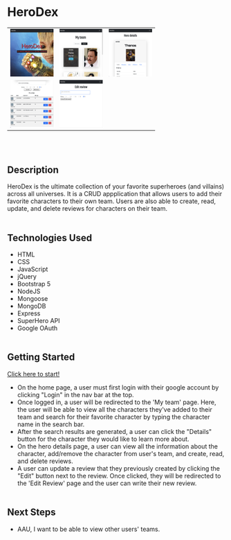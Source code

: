 # HeroDex

| | | |
|:-------------------------:|:-------------------------:|:-------------------------:|
|<img src="public/images/index page.png" width=100px height=110px overflow="hidden"> | <img  src="public/images/my-team-page.png" width=100px  height=110px overflow="hidden"> | <img src="public/images/hero-details-page.png" width=100px  height=110px overflow="hidden"> |  <img src="public/images/reviews-section.png" width=100px  height=110px overflow="hidden">
| <img src="public/images/reviews-section.png" width=100px height=110px overflow="hidden"> | <img src="public/images/edit-review-page.png" width=100px  height=110px overflow="hidden">| 

<br><br>

## Description

HeroDex is the ultimate collection of your favorite superheroes (and villains) across all universes. It is a CRUD appplication that allows users to add their favorite characters to their own team. Users are also able to create, read, update, and delete reviews for characters on their team. 
<br><br>

## Technologies Used

- HTML
- CSS
- JavaScript
- jQuery
- Bootstrap 5
- NodeJS
- Mongoose
- MongoDB
- Express
- SuperHero API
- Google OAuth
<br><br>

## Getting Started
<a href="https://herodex.herokuapp.com/" target="_blank" rel="noreferrernoopener">Click here to start!</a>

- On the home page, a user must first login with their google account by clicking "Login" in the nav bar at the top.
- Once logged in, a user will be redirected to the 'My team' page. Here, the user will be able to view all the characters they've added to their team and search for their favorite character by typing the character name in the search bar.
- After the search results are generated, a user can click the "Details" button for the character they would like to learn more about.
- On the hero details page, a user can view all the information about the character, add/remove the character from user's team, and create, read, and delete reviews.
- A user can update a review that they previously created by clicking the "Edit" button next to the review. Once clicked, they will be redirected to the 'Edit Review' page and the user can write their new review.
<br><br>

## Next Steps

- AAU, I want to be able to view other users' teams.
